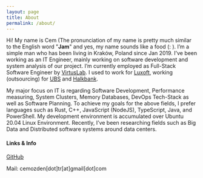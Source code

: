 ```yaml
---
layout: page
title: About
permalink: /about/
---
```


Hi! My name is Cem (The pronunciation of my name is pretty much similar to the English word "**Jam**" and yes, my name sounds like a food (: ). I’m a simple man who has been living in Kraków, Poland since Jan 2019. I’ve been working as an IT Engineer, mainly working on software development and system analysis of our project. I’m currently employed as Full-Stack Software Engineer by [VirtusLab](https://www.virtuslab.com/). I used to work for [Luxoft](https://www.luxoft.com/), working (outsourcing) for [UBS](https://www.ubs.com/) and [Halkbank](https://www.halkbank.com.tr/).

My major focus on IT is regarding Software Development, Performance measuring, System Clusters, Memory Databases, DevOps Tech-Stack as well as Software Planning. To achieve my goals for the above fields, I prefer languages such as Rust, C++, JavaScript (NodeJS), TypeScript, Java, and PowerShell. My development environment is accumulated over Ubuntu 20.04 Linux Environment. Recently, I’ve been researching fields such as Big Data and Distributed software systems around data centers.

#### Links & Info

[GitHub](http://github.com/cemozden)

Mail: cemozden[dot]tr[at]gmail[dot]com